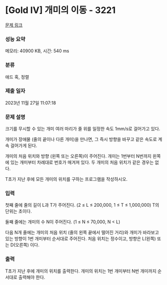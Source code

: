 # [Gold IV] 개미의 이동 - 3221 

[문제 링크](https://www.acmicpc.net/problem/3221) 

### 성능 요약

메모리: 40900 KB, 시간: 540 ms

### 분류

애드 혹, 정렬

### 제출 일자

2023년 11월 27일 11:07:18

### 문제 설명

<p>크기를 무시할 수 있는 개미 여러 마리가 줄 위를 일정한 속도 1mm/s로 걸어가고 있다.</p>

<p>개미가 장애물 (줄의 끝이나 다른 개미)을 만나면, 그 즉시 방향을 바꾸고 같은 속도로 계속 걸어가게 된다.</p>

<p>개미의 처음 위치와 방향 (왼쪽 또는 오른쪽)이 주어진다. 개미는 1번부터 N번까지 왼쪽에 있는 개미부터 차례대로 번호가 매겨져 있다. 두 개미의 처음 위치가 같은 경우는 없다.</p>

<p>T초가 지난 후에 모든 개미의 위치를 구하는 프로그램을 작성하시오. </p>

### 입력 

 <p>첫째 줄에 줄의 길이 L과 T가 주어진다. (2 ≤ L ≤ 200,000, 1 ≤ T ≤ 1,000,000) T의 단위는 초이다.</p>

<p>둘째 줄에는 개미의 수 N이 주어진다. (1 ≤ N ≤ 70,000, N < L)</p>

<p>다음 N개 줄에는 개미의 처음 위치 (줄의 왼쪽 끝에서 떨어진 거리)와 개미가 바라보고 있는 방향이 1번 개미부터 순서대로 주어진다. 처음 위치는 정수이고, 방향은 L(왼쪽) 또는 D(오른쪽) 이다. </p>

### 출력 

 <p>T초가 지난 후에 개미의 위치를 출력한다. 개미의 위치는 1번 개미부터 N번 개미까지 순서대로 출력해야 한다.</p>

